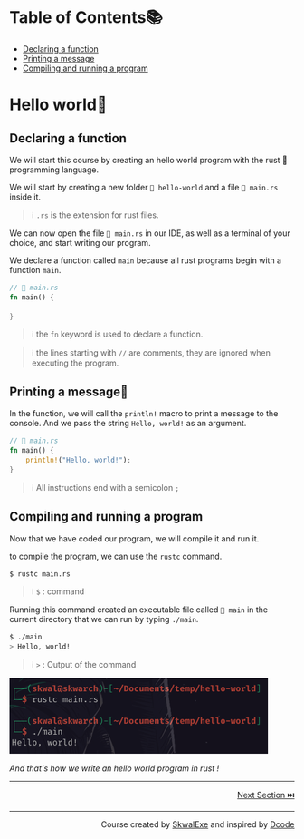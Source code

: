 # Table of Contents📚
- [Declaring a function](#declaring-a-function)
- [Printing a message](#printing-a-message)
- [Compiling and running a program](#compiling-and-running-a-program)

# Hello world👋
## Declaring a function
We will start this course by creating an hello world program with the rust 🦀 programming language.

We will start by creating a new folder `📂 hello-world` and a file `📄 main.rs` inside it.

> ℹ️ `.rs` is the extension for rust files.

We can now open the file `📄 main.rs` in our IDE, as well as a terminal of your choice, and start writing our program.

We declare a function called `main` because all rust programs begin with a function `main`.

```rust
// 📄 main.rs
fn main() {

}
```

> ℹ️ the `fn` keyword is used to declare a function.

> ℹ️ the lines starting with `//` are comments, they are ignored when executing the program.

## Printing a message💬

In the function, we will call the `println!` macro to print a message to the console. And we pass the string `Hello, world!` as an argument.

```rust
// 📄 main.rs
fn main() {
    println!("Hello, world!");
}
```

> ℹ️ All instructions end with a semicolon `;`
## Compiling and running a program
Now that we have coded our program, we will compile it and run it.

to compile the program, we can use the `rustc` command.

```bash
$ rustc main.rs
```
> ℹ️ `$` : command

Running this command created an executable file called `📄 main` in the current directory that we can run by typing `./main`.

```bash
$ ./main
> Hello, world!
```
> ℹ️ `>` : Output of the command

![](1.png)

*And that's how we write an hello world program in rust !*

---

<p align="right"><a href="https://github.com/SkwalExe/learn-rust/tree/main/course/hello-world-cargo">Next Section ⏭️</a></p>

---


<p align="right">Course created by <a href="https://github.com/SkwalExe/" target="_blank">SkwalExe</a> and inspired by <a href="https://www.youtube.com/watch?v=vOMJlQ5B-M0&list=PLVvjrrRCBy2JSHf9tGxGKJ-bYAN_uDCUL" target="_blank">Dcode</a></p>